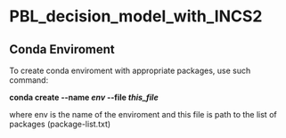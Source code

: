 # PBL_decision_model_with_INCS2

Conda Enviroment
-------------
To create conda enviroment with appropriate packages, use such command:

**conda create --name _env_ --file _this_file_**

where env is the name of the enviroment and this file is path to the list of packages (package-list.txt)
